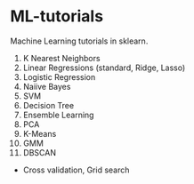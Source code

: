 # ML-tutorials

Machine Learning tutorials in sklearn.

01. K Nearest Neighbors
02. Linear Regressions (standard, Ridge, Lasso)
03. Logistic Regression
04. Naiive Bayes
05. SVM
06. Decision Tree
07. Ensemble Learning
08. PCA
09. K-Means
10. GMM
11. DBSCAN
- Cross validation, Grid search